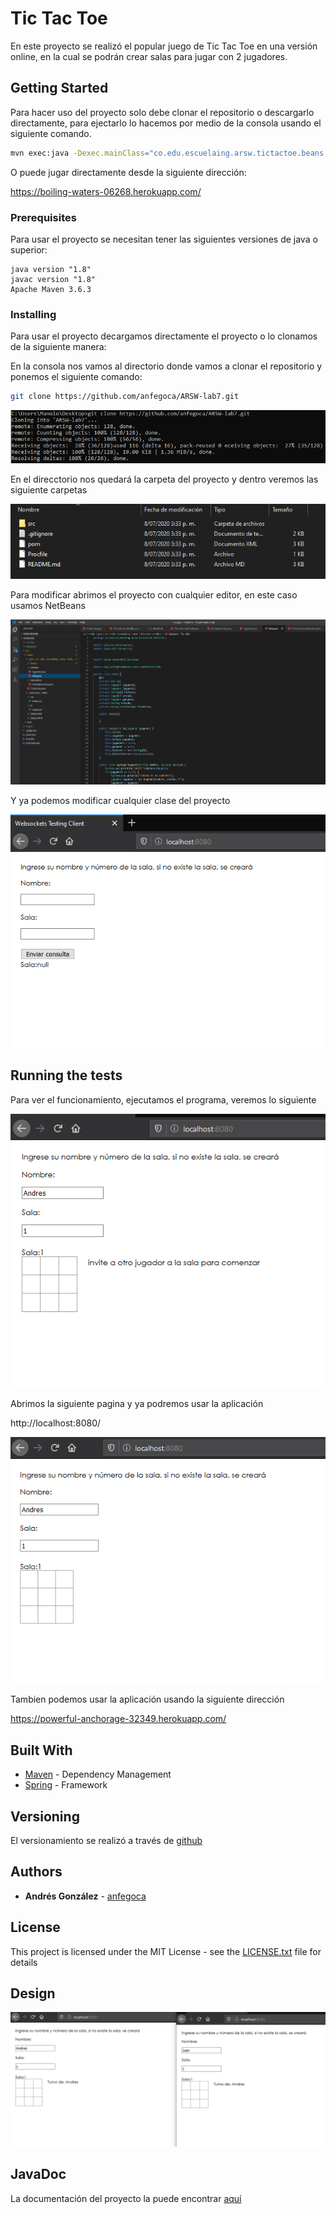 # Tic Tac Toe

En este proyecto se realizó el popular juego de Tic Tac Toe en una versión online, en la cual se podrán crear salas para jugar con 2 jugadores.

## Getting Started

Para hacer uso del proyecto solo debe clonar el repositorio o descargarlo directamente, para ejectarlo lo hacemos por medio de la consola usando el siguiente comando.

```bash
mvn exec:java -Dexec.mainClass="co.edu.escuelaing.arsw.tictactoe.beans.TicTacToe"
```

O puede jugar directamente desde la siguiente dirección:

https://boiling-waters-06268.herokuapp.com/

### Prerequisites

Para usar el proyecto se necesitan tener las siguientes versiones de java o superior:

```
java version "1.8"
javac version "1.8"
Apache Maven 3.6.3
```

### Installing

Para usar el proyecto decargamos directamente el proyecto o lo clonamos de la siguiente manera:

En la consola nos vamos al directorio donde vamos a clonar el repositorio y ponemos el siguiente comando:

```bash
git clone https://github.com/anfegoca/ARSW-lab7.git

```
![clone](https://github.com/anfegoca/ARSW-lab7/blob/master/resources/1.png)

En el direcctorio nos quedará la carpeta del proyecto y dentro veremos las siguiente carpetas

![direc](https://github.com/anfegoca/ARSW-lab7/blob/master/resources/2.png)

Para modificar abrimos el proyecto con cualquier editor, en este caso usamos NetBeans

![edit](https://github.com/anfegoca/ARSW-lab7/blob/master/resources/3.png)

Y ya podemos modificar cualquier clase del proyecto

![class](https://github.com/anfegoca/ARSW-lab7/blob/master/resources/4.png)

## Running the tests

Para ver el funcionamiento, ejecutamos el programa, veremos lo siguiente

![class](https://github.com/anfegoca/ARSW-lab7/blob/master/resources/5.png)

Abrimos la siguiente pagina y ya podremos usar la aplicación

http://localhost:8080/

![class](https://github.com/anfegoca/ARSW-lab7/blob/master/resources/6.png)

Tambien podemos usar la aplicación usando la siguiente dirección

https://powerful-anchorage-32349.herokuapp.com/


## Built With

* [Maven](https://maven.apache.org/) - Dependency Management
* [Spring](https://spring.io/projects/spring-boot) - Framework


## Versioning

El versionamiento se realizó a través de [github](https://github.com/anfegoca/ARSW-lab7.git)

## Authors

* **Andrés González** - [anfegoca](https://github.com/anfegoca)


## License

This project is licensed under the MIT License - see the [LICENSE.txt](LICENSE.txt) file for details

## Design

![class](https://github.com/anfegoca/ARSW-lab7/blob/master/resources/7.png)


## JavaDoc

La documentación del proyecto la puede encontrar [aquí](https://github.com/anfegoca/ARSW-lab7/tree/master/site/apidocs)
